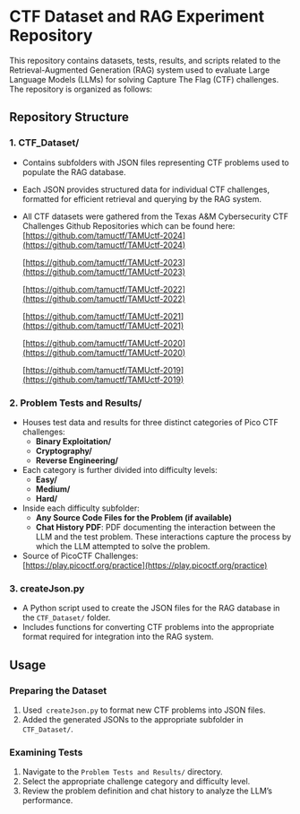 # CTF Dataset and RAG Experiment Repository

This repository contains datasets, tests, results, and scripts related to the Retrieval-Augmented Generation (RAG) system used to evaluate Large Language Models (LLMs) for solving Capture The Flag (CTF) challenges. The repository is organized as follows:

## Repository Structure

### 1. **CTF\_Dataset/**

- Contains subfolders with JSON files representing CTF problems used to populate the RAG database.

- Each JSON provides structured data for individual CTF challenges, formatted for efficient retrieval and querying by the RAG system.

- All CTF datasets were gathered from the Texas A&M Cybersecurity CTF Challenges Github Repositories which can be found here:\
  [https://github.com/tamuctf/TAMUctf-2024](https://github.com/tamuctf/TAMUctf-2024)

  [https://github.com/tamuctf/TAMUctf-2023](https://github.com/tamuctf/TAMUctf-2023)

  [https://github.com/tamuctf/TAMUctf-2022](https://github.com/tamuctf/TAMUctf-2022)

  [https://github.com/tamuctf/TAMUctf-2021](https://github.com/tamuctf/TAMUctf-2021)

  [https://github.com/tamuctf/TAMUctf-2020](https://github.com/tamuctf/TAMUctf-2020)

  [https://github.com/tamuctf/TAMUctf-2019](https://github.com/tamuctf/TAMUctf-2019)



### 2. **Problem Tests and Results/**

- Houses test data and results for three distinct categories of Pico CTF challenges:
  - **Binary Exploitation/**
  - **Cryptography/**
  - **Reverse Engineering/**
- Each category is further divided into difficulty levels:
  - **Easy/**
  - **Medium/**
  - **Hard/**
- Inside each difficulty subfolder:
  - **Any Source Code Files for the Problem (if available)**
  - **Chat History PDF**: PDF documenting the interaction between the LLM and the test problem. These interactions capture the process by which the LLM attempted to solve the problem.
- Source of PicoCTF Challenges:\
  [https://play.picoctf.org/practice](https://play.picoctf.org/practice)

### 3. **createJson.py**

- A Python script used to create the JSON files for the RAG database in the `CTF_Dataset/` folder.
- Includes functions for converting CTF problems into the appropriate format required for integration into the RAG system.

## Usage

### Preparing the Dataset

1. Used` createJson.py` to format new CTF problems into JSON files.
2. Added the generated JSONs to the appropriate subfolder in `CTF_Dataset/`.

### Examining Tests

1. Navigate to the `Problem Tests and Results/` directory.
2. Select the appropriate challenge category and difficulty level.
3. Review the problem definition and chat history to analyze the LLM’s performance.
